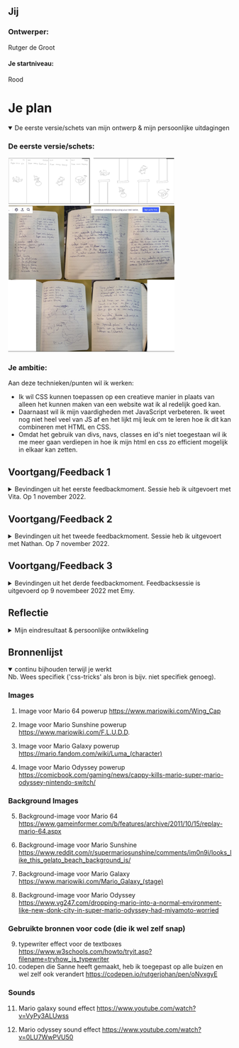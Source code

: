 ## Jij

### Ontwerper:
Rutger de Groot

#### Je startniveau:
Rood




# Je plan

<details open>
  <summary>De eerste versie/schets van mijn ontwerp & mijn persoonlijke uitdagingen</summary>

  ### De eerste versie/schets:
  <img src="readme-images/eersteSchetsConcept.jpg" width="375px" alt="eerste versie/schets">
  <img src="readme-images/ConceptOmschrijving.jpg" width="375px" alt="Omschrijving/Research voor eerste concept en onderwerp">


  ### Je ambitie: 
  Aan deze technieken/punten wil ik werken:
  - Ik wil CSS kunnen toepassen op een creatieve manier in plaats van alleen het kunnen maken van een website wat ik al redelijk goed kan.
  - Daarnaast wil ik mijn vaardigheden met JavaScript verbeteren. Ik weet nog niet heel veel van JS af en het lijkt mij leuk om te leren hoe ik dit kan combineren met HTML en CSS.
  - Omdat het gebruik van divs, navs, classes en id's niet toegestaan wil ik me meer gaan verdiepen in hoe ik mijn html en css zo efficient mogelijk in elkaar kan zetten.

</details>


## Voortgang/Feedback 1

<details>
  <summary>
    Bevindingen uit het eerste feedbackmoment. Sessie heb ik uitgevoert met Vita. Op 1 november 2022.
  </summary>

  ### Bevinding 1:
  Gebruik geen aparte pagina's om de gebruiker van informatie te voorzien

  #### oplossing:
  Ik ga dit oplossen door geen aparte pagina's te gebruiken maar misschien popups die over het scherm heengaan waar ik informatie op kan doen.


  ### Bevinding 2:
  Mijn eerste schets lijkt een beetje te veel op een echte tijdlijn omdat het vier vakken met alleen een powerup zijn en een datum van de release van de game.

  #### oplossing:
  Probeer meer (net zoals bij de tweede schets) spelelementen zoals de buizen toe te voegen die de tijdlijn duidelijk maken ipv letterlijk de datum te benoemen.


  ### Bevinding 3:
  Bedenk wat kenmerkent was voor die games en laat dit duidelijker terugkomen. Niet alleen de buizen en pixelated/ goede kwaliteit van de games.

  #### oplossing:
  Ik ga de tekst en tekstboxes uit de games namaken met CSS en hierin de informatie doen ipv op een aparte pagina. Hiermee heb ik niet alleen een betere navigatie en informatieverdeling maar ook een herkenbaar element voor die game.


  ### Bevinding 4:
  Om wat meer interactie te hebben kan je nog een soort game maken waarbij je bijvoorbeeld iemand (een prinses) moet redden...

  #### oplossing:
  Om uiteindelijk een minder statisch beeld te krijgen en meer interactie te creeëren voor de gebruiker ga ik misschien de powerups uit de buis laten komen in combinatie met een interactie. Bijvoorbeeld een click of hover.


  ### Bevinding 5:
  Voor verdere 'Easter eggs' kan je ook andere Mario personages toevoegen zoals Joshi of meerdere blokken die klikbaar zijn.

  #### oplossing:
  Ik heb gekeken naar meerdere soorten easter eggs om toe te voegen maar ik vind het moeilijk om nog veel andere elementen toe te voegen op de pagina omdat ik bang ben dat alle 4 de delen van het scherm dan echt veel te vol komen te zitten.

</details>



## Voortgang/Feedback 2

<details>
  <summary>
    Bevindingen uit het tweede feedbackmoment. Sessie heb ik uitgevoert met Nathan. Op 7 november 2022.
  </summary>
  
  ### Bevinding 1:
  Er is nog geen gebruik gemaakt van backup fonts dus wanneer het custom font om een of andere rede niet werkt valt de website terug op het systeemfont.

  #### oplossing:
  Ik ga backup fonts toevoegen waardoor er in ieder geval een redelijk font is wanneer de andere het niet doet in plaats van een font dat totaal niet bij de sfeer van de website past.


  ### Bevinding 2:
  Naast het veranderen van de cursor is er nog niet veel gebruik gemaakt van de verschillende states van CSS om duidelijk te maken dat er geklikt kan worden.  

  #### oplossing:
  Ik kan nog een aantal hovers toevoegen op de divs van de buizen. Bijvoorbeeld door de buis donkerder te maken of juist lichter waardoor je weet dat er iets kan gaan gebeuren. Hetzelfde geldt voor de tekstboxen die aan het begin leeg zijn. Hier kan ik bijvoorbeeld ook een hover op toevoegen, misschien dat dan bij de eerste en laatste twee de pijl en A-knop gaan knipperen bijvoorbeeld.


  ### Bevinding 3:
  Er is geen commentaar in mijn HTML of CSS en ook minimale comments bij mijn JS.

  #### oplossing:
  Voeg dit nog even toe. Vooral in de CSS en JS is dit toch echt wel handig zodat je weet waar alles staat en zodat je het makkelijk terug kunt vinden. Vooral als alles dichtgeklapt staat. Sorteer deze secties dan ook.


  ### Bevinding 4:
  Sommige code wordt onnodig meerdere keren geschreven. Als alle listitems een flexbox moeten worden dan kan je dat gewoon één keer schrijven in plaats van dit bij alle losse selectoren benoemen.

  #### oplossing:
  Dit heb ik op meerdere plekken volgens mij nog niet optimaal gedaan dus ik ga het aan het einde nog even nakijken omdat het wel echt veel lijnen code scheelt.


  ### Bevinding 5:
  website is niet te besturen met de tab omdat er geen interactieve elementen zijn (zoals buttons). Dit is niet heel handig. De tekstboxes daarentegen zouden wel bestuurd kunnen worden met de pijltjes zoals bij punt 2 benoemd wordt.

  #### oplossing:
  Maak van de buizen die nu een div zijn een button. Als het goed is zou deze dan met tab bedient kunnen worden.

</details>



## Voortgang/Feedback 3

<details>
  <summary>
    Bevindingen uit het derde feedbackmoment. Feedbacksessie is uitgevoerd op 9 novembeer 2022 met Emy.
  </summary>
  
  ### Bevinding 1:
  Op het moment gebruik je een class voor de animatie omdat dit korter is om aan te geven in css. Je kan dit vermijden door een langere selector te gebruiken.

  #### oplossing:
  Ik heb de class weggehaald en in de plaats een de selector 'ol li button' gebruikt. Dit is veel minder lang dan ik had verwacht omdat ik dacht dat alle buttons los benoemd moesten worden terwijl je dit gewoon op een algemene manier kan benoemen.


  ### Bevinding 2:
  Gebruik comments om de structuur van je CSS duidelijker te maken. Vertel wat waar staat en gebruik een logische volgorde.

  #### oplossing:
  Door gebruik te maken van grote comments heb ik onderscheid gemaakt tussen de CSS secties. Zo ben ik begonnen met het importeren van de fonts, daarna de css reset, custom properties, algemene stijling (main), daarna het benoemen van de animatie voor de images, daarna alle animaties die keyframes gebruiken en ten slotte media queries.


  ### Bevinding 3:
  Gebruik comments om moeilijke codde uit te leggen. Hierdoor weten mensen wat een moeilijk stuk of heel lang stuk code doet. De leraar weet dan ook dat je het snapt.

  #### oplossing:
  Ik heb met gebruik van comments aangegeven wat sommige code doet omdat deze delen wellicht niet helemaal duidelijk zijn voor iemand die de code voor het eerst leest.


  ### Bevinding 4:
  Het is lastig/ eigenlijk niet goed te zien wat klikbaar is en wat niet. Probeer misschien stated te gebruiken om de verschillende mogelijkheden van interacties op je pagina duidelijk te communiceren met de gebruiker.

  #### oplossing:
  Ik was het hiermee eens, het is inderdaad niet goed te zien dat bijvoorbeeld de buizen klikbaar zijn. Mijn oplossing hiervoor was dat ik een hover en een focus state heb toegevoegd waarbij je door meerdere kleine animaties kunt zien dat er een interactie mogelijk is. Ik heb bijvoorbeeld een grotere shadow op de eerste en de gradient die van kleur verandert bij de andere.


  ### Bevinding 5:
  Geef duidelijk aan wat je concept is, het is aan het begin niet helemaal duidelijk waar de tijdlijn over gaat.

  #### oplossing:
  Ik denk zelf niet dat dit zo'n groot probleem is omdat het naar mijn mening best duidelijk te zien is aan de buizen en algemene kwaliteit van de background images dat het gaat over de evaluatie van de mario games over de tijd heen.

</details>



## Reflectie
<details>

  <summary>Mijn eindresultaat & persoonlijke ontwikkeling</summary>

  ### Je uitkomst - karakteristiek screenshot(s):
  <img src="readme-images/laatsteUitwerking.jpg" alt="final ontwerp">


  ### Dit ging goed/Heb ik geleerd:
  Als ik terugkijk naar mijn leerdoelen aan het begin van het vak dan denk ik dat ik wel veel voortgang heb gemaakt. Door CSS toe te passen in een andere context (geen website) heb ik dingen gedaan die ik niet wist konden of heel onpractisch leken. Een voorbeeld hiervan is het gebruiken van een 'ol'. Voorheen dacht ik dat lists alleen gebruikt werden voor letterlijke lijsten van tekst op een pagina. Echter snap ik nu dat lists voor veel meer dingen gebruikt kunnen worden, bijvoorbeeld om een hele flexbox met items te huisvesten.

  Naast dit soort praktische dingen heb ik ook veel geleerd over mogelijkheden binnen CSS. Het gebruiken van custon properties had mij in het verleden veel moeite kunnen besparen en neem ik zeker mee. Ook snap ik nu hoe ik darkmode makkelijk kan toevoegen aan een website en hoe ik makkelijk animaties kan maken met keyframes.

  Wat JavaScript betreft heb ik echt heel veel vooruitgang gemaakt. Ik was al een beetje bekend met de structuur van de taal maar wat je nou precies kon doen wist ik nog niet. Ik hem inmiddels geleerd hoe ik onclick events kan maken en hoe ik door middel van if statements en counters ook animaties kan maken binnen JS.
  <img src="readme-images/clickEventJS.jpg" alt="top">
  Wat er eigenlijk gebeurt is dat er een op een click op de pagina een functie zich afspeelt. In de fucntie zit een if statement die alleen aanslaat wanneer de target een IMG is. Wanneer dat gebeurt geef je deze 'target' een class mee. Vervolgens kan je in deze class in CSS de animatie laten afspelen.


  ### Dit was lastig/Is niet gelukt:
  Iets dat mij helaas niet is gelukt mmaar wat ik wel heel graag wilde doen is het compleet responsive maken van mijn website. Voor grotere schermen is de website goed te gebruiken, gelukkig want dat was ook de opdracht. Voor mobiele schermen werkt de website jammer genoeg niet.
  Ik heb geprobeert om de website ook voor mobile te maken door een media query toe te voegen. onderin de CSS. Wanneer het scherm een een width krijgt van minder dan 800px laat ik de flexbox wrappen en geef ik de children een width van 100vw zodat elke listitem fullscreen gaat. De buizen krijgen dan ook een nieuwe width en height zodat ze het scherm meer vullen.
  Het probleem is alleen dat de tekstbox van het tweede item niet goed naar het midden gaat en dat de powerups die nu met viewport nogsteeds op dezelfde plek bovenaan op het scherm terecht kwamen. Dit heb ik op moeten lossen door de viewport in de animatie aan te passen.
  <img src="readme-images/mobileNietGoed.jpg" width="375px" alt="bummer uitwerking">
  <img src="readme-images/mediaQueryMobile.jpg" width="375px" alt="bummer code">

</details>



## Bronnenlijst
<details open>

  <summary>continu bijhouden terwijl je werkt</summary>
  Nb. Wees specifiek ('css-tricks' als bron is bijv. niet specifiek genoeg).

  ### Images
  1. Image voor Mario 64 powerup
  https://www.mariowiki.com/Wing_Cap

  2. Image voor Mario Sunshine powerup
  https://www.mariowiki.com/F.L.U.D.D. 

  3. Image voor Mario Galaxy powerup
  https://mario.fandom.com/wiki/Luma_(character) 

  4. Image voor Mario Odyssey powerup
  https://comicbook.com/gaming/news/cappy-kills-mario-super-mario-odyssey-nintendo-switch/ 


  ### Background Images
  5. Background-image voor Mario 64
  https://www.gameinformer.com/b/features/archive/2011/10/15/replay-mario-64.aspx

  6. Background-image voor Mario Sunshine
  https://www.reddit.com/r/supermariosunshine/comments/im0n9i/looks_like_this_gelato_beach_background_is/

  7. Background-image voor Mario Galaxy
  https://www.mariowiki.com/Mario_Galaxy_(stage)

  8. Background-image voor Mario Odyssey
  https://www.vg247.com/dropping-mario-into-a-normal-environment-like-new-donk-city-in-super-mario-odyssey-had-miyamoto-worried


  ### Gebruikte bronnen voor code (die ik wel zelf snap)
  9. typewriter effect voor de textboxes
  https://www.w3schools.com/howto/tryit.asp?filename=tryhow_js_typewriter 
  10. codepen die Sanne heeft gemaakt, heb ik toegepast op alle buizen en wel zelf ook verandert
  https://codepen.io/rutgerjohan/pen/oNyxgyE 

  ### Sounds
  11. Mario galaxy sound effect
  https://www.youtube.com/watch?v=VyPy3ALUwss

  12. Mario odyssey sound effect
  https://www.youtube.com/watch?v=0LU7WwPVU50 

</details>